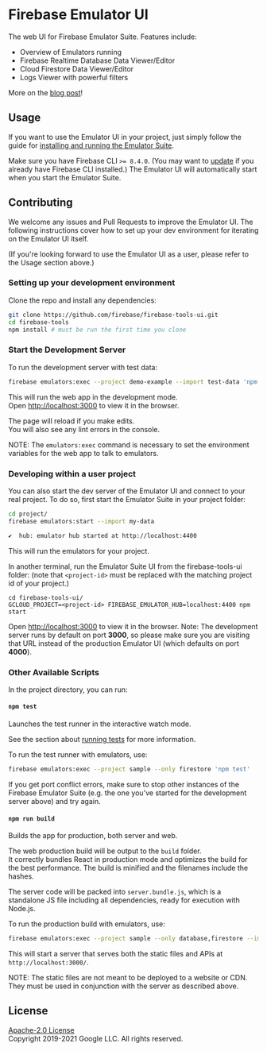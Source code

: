 # Firebase Emulator UI

The web UI for Firebase Emulator Suite. Features include:

- Overview of Emulators running
- Firebase Realtime Database Data Viewer/Editor
- Cloud Firestore Data Viewer/Editor
- Logs Viewer with powerful filters

More on the [blog post](https://firebase.googleblog.com/2020/05/local-firebase-emulator-ui.html)!

## Usage

If you want to use the Emulator UI in your project, just simply follow the guide for [installing and running the Emulator Suite](https://firebase.google.com/docs/emulator-suite/install_and_configure).

Make sure you have Firebase CLI `>= 8.4.0`. (You may want to [update](https://firebase.google.com/docs/cli#update-cli) if you already have Firebase CLI installed.) The Emulator UI will automatically start when you start the Emulator Suite.

## Contributing

We welcome any issues and Pull Requests to improve the Emulator UI. The following instructions cover how to set up your dev environment for iterating on the Emulator UI itself.

(If you're looking forward to use the Emulator UI as a user, please refer to the Usage section above.)

### Setting up your development environment

Clone the repo and install any dependencies:

```bash
git clone https://github.com/firebase/firebase-tools-ui.git
cd firebase-tools
npm install # must be run the first time you clone
```

### Start the Development Server

To run the development server with test data:

```bash
firebase emulators:exec --project demo-example --import test-data 'npm start'
```

This will run the web app in the development mode.<br />
Open [http://localhost:3000](http://localhost:3000) to view it in the browser.

The page will reload if you make edits.<br />
You will also see any lint errors in the console.

NOTE: The `emulators:exec` command is necessary to set the environment variables for the web app to talk to emulators.

### Developing within a user project

You can also start the dev server of the Emulator UI and connect to your real project. To do so, first start the Emulator Suite in your project folder:

```bash
cd project/
firebase emulators:start --import my-data

✔  hub: emulator hub started at http://localhost:4400
```

This will run the emulators for your project.<br />

In another terminal, run the Emulator Suite UI from the firebase-tools-ui folder: (note that `<project-id>` must be replaced with the matching project id of your project.)

```
cd firebase-tools-ui/
GCLOUD_PROJECT=<project-id> FIREBASE_EMULATOR_HUB=localhost:4400 npm start
```

Open [http://localhost:3000](http://localhost:3000) to view it in the browser. Note: The development server runs by default on port **3000**, so please make sure you are visiting that URL instead of the production Emulator UI (which defaults on port **4000**).

### Other Available Scripts

In the project directory, you can run:

#### `npm test`

Launches the test runner in the interactive watch mode.

See the section about [running tests](https://facebook.github.io/create-react-app/docs/running-tests) for more information.

To run the test runner with emulators, use:

```bash
firebase emulators:exec --project sample --only firestore 'npm test'
```

If you get port conflict errors, make sure to stop other instances of the Firebase Emulator Suite (e.g. the one you've started for the development server above) and try again.

#### `npm run build`

Builds the app for production, both server and web.

The web production build will be output to the `build` folder.<br />
It correctly bundles React in production mode and optimizes the build for the best performance.
The build is minified and the filenames include the hashes.<br />

The server code will be packed into `server.bundle.js`, which is a standalone
JS file including all dependencies, ready for execution with Node.js.

To run the production build with emulators, use:

```bash
firebase emulators:exec --project sample --only database,firestore --import test-data 'PORT=3000 node server.bundle.js'
```

This will start a server that serves both the static files and APIs at `http://localhost:3000/`.

NOTE: The static files are not meant to be deployed to a website or CDN. They must be used in conjunction with
the server as described above.

## License

[Apache-2.0 License](https://github.com/firebase/firebase-tools-ui/blob/master/LICENSE)
<br>
Copyright 2019-2021 Google LLC. All rights reserved.
